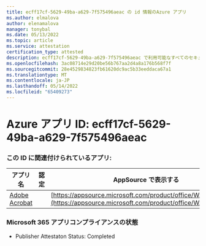 ```yaml
---
title: ecff17cf-5629-49ba-a629-7f575496aeac の id 情報のAzure アプリ
ms.author: elmalova
author: elenamalova
manager: tonybal
ms.date: 05/13/2022
ms.topic: article
ms.service: attestation
certification_type: attested
description: ecff17cf-5629-49ba-a629-7f575496aeac で利用可能なすべてのセキュリティとコンプライアンス情報。
ms.openlocfilehash: 3ac08714e29d20be56b767aa2d4a8a176b568f7f
ms.sourcegitcommit: 28e4529834823fb61620dc9ac5b33eeddaca67a1
ms.translationtype: MT
ms.contentlocale: ja-JP
ms.lasthandoff: 05/14/2022
ms.locfileid: "65409273"
---
```

# <a name="azure-app-id-ecff17cf-5629-49ba-a629-7f575496aeac"></a>Azure アプリ ID: ecff17cf-5629-49ba-a629-7f575496aeac


### <a name="apps-associated-with-this-id"></a>この ID に関連付けられているアプリ:
| **アプリ名** | **認定** | **AppSource で表示する** |
|--------------|---------------|-----------------------|
| [Adobe Acrobat](../forward/WA200002564.md) |  | [https://appsource.microsoft.com/product/office/WA200002564](https://appsource.microsoft.com/product/office/WA200002564) |

### <a name="microsoft-365-app-compliance-status"></a>Microsoft 365 アプリコンプライアンスの状態
- Publisher Attestaton Status: Completed
